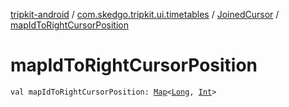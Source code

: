 [tripkit-android](../../index.md) / [com.skedgo.tripkit.ui.timetables](../index.md) / [JoinedCursor](index.md) / [mapIdToRightCursorPosition](./map-id-to-right-cursor-position.md)

# mapIdToRightCursorPosition

`val mapIdToRightCursorPosition: `[`Map`](https://kotlinlang.org/api/latest/jvm/stdlib/kotlin.collections/-map/index.html)`<`[`Long`](https://kotlinlang.org/api/latest/jvm/stdlib/kotlin/-long/index.html)`, `[`Int`](https://kotlinlang.org/api/latest/jvm/stdlib/kotlin/-int/index.html)`>`